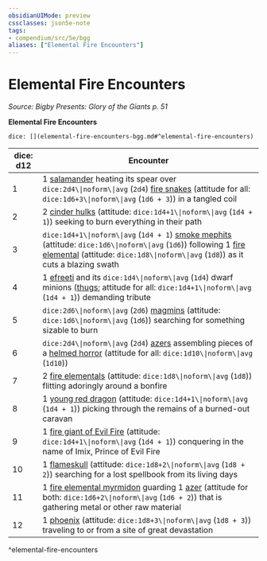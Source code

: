 ```yaml
---
obsidianUIMode: preview
cssclasses: json5e-note
tags:
- compendium/src/5e/bgg
aliases: ["Elemental Fire Encounters"]
---
```

# Elemental Fire Encounters
*Source: Bigby Presents: Glory of the Giants p. 51* 

**Elemental Fire Encounters**

`dice: [](elemental-fire-encounters-bgg.md#^elemental-fire-encounters)`

| dice: d12 | Encounter |
|-----------|-----------|
| 1 | 1 [salamander](2-Mechanics/CLI/bestiary/elemental/salamander.md) heating its spear over `dice:2d4\\|noform\\|avg` (`2d4`) [fire snakes](2-Mechanics/CLI/bestiary/elemental/fire-snake.md) (attitude for all: `dice:1d6+3\\|noform\\|avg` (`1d6 + 3`)) in a tangled coil |
| 2 | 2 [cinder hulks](2-Mechanics/CLI/bestiary/elemental/cinder-hulk-bgg.md) (attitude: `dice:1d4+1\\|noform\\|avg` (`1d4 + 1`)) seeking to burn everything in their path |
| 3 | `dice:1d4+1\\|noform\\|avg` (`1d4 + 1`) [smoke mephits](2-Mechanics/CLI/bestiary/elemental/smoke-mephit.md) (attitude: `dice:1d6\\|noform\\|avg` (`1d6`)) following 1 [fire elemental](2-Mechanics/CLI/bestiary/elemental/fire-elemental.md) (attitude: `dice:1d8\\|noform\\|avg` (`1d8`)) as it cuts a blazing swath |
| 4 | 1 [efreeti](2-Mechanics/CLI/bestiary/elemental/efreeti.md) and its `dice:1d4\\|noform\\|avg` (`1d4`) dwarf minions ([thugs](2-Mechanics/CLI/bestiary/humanoid/thug.md); attitude for all: `dice:1d4+1\\|noform\\|avg` (`1d4 + 1`)) demanding tribute |
| 5 | `dice:2d6\\|noform\\|avg` (`2d6`) [magmins](2-Mechanics/CLI/bestiary/elemental/magmin.md) (attitude: `dice:1d6\\|noform\\|avg` (`1d6`)) searching for something sizable to burn |
| 6 | `dice:2d4\\|noform\\|avg` (`2d4`) [azers](2-Mechanics/CLI/bestiary/elemental/azer.md) assembling pieces of a [helmed horror](2-Mechanics/CLI/bestiary/construct/helmed-horror.md) (attitude for all: `dice:1d10\\|noform\\|avg` (`1d10`)) |
| 7 | 2 [fire elementals](2-Mechanics/CLI/bestiary/elemental/fire-elemental.md) (attitude: `dice:1d8\\|noform\\|avg` (`1d8`)) flitting adoringly around a bonfire |
| 8 | 1 [young red dragon](2-Mechanics/CLI/bestiary/dragon/young-red-dragon.md) (attitude: `dice:1d4+1\\|noform\\|avg` (`1d4 + 1`)) picking through the remains of a burned-out caravan |
| 9 | 1 [fire giant of Evil Fire](2-Mechanics/CLI/bestiary/giant/fire-giant-of-evil-fire-bgg.md) (attitude: `dice:1d4+1\\|noform\\|avg` (`1d4 + 1`)) conquering in the name of Imix, Prince of Evil Fire |
| 10 | 1 [flameskull](2-Mechanics/CLI/bestiary/undead/flameskull.md) (attitude: `dice:1d8+2\\|noform\\|avg` (`1d8 + 2`)) searching for a lost spellbook from its living days |
| 11 | 1 [fire elemental myrmidon](2-Mechanics/CLI/bestiary/elemental/fire-elemental-myrmidon-mpmm.md) guarding 1 [azer](2-Mechanics/CLI/bestiary/elemental/azer.md) (attitude for both: `dice:1d6+2\\|noform\\|avg` (`1d6 + 2`)) that is gathering metal or other raw material |
| 12 | 1 [phoenix](2-Mechanics/CLI/bestiary/elemental/phoenix-mpmm.md) (attitude: `dice:1d8+3\\|noform\\|avg` (`1d8 + 3`)) traveling to or from a site of great devastation |
^elemental-fire-encounters